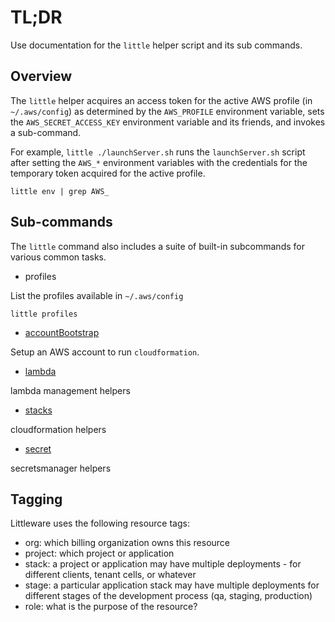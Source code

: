 # TL;DR

Use documentation for the `little` helper script and its sub commands.

## Overview

The `little` helper acquires an access token
for the active AWS profile (in `~/.aws/config`) as determined by the
`AWS_PROFILE` environment variable,
sets the `AWS_SECRET_ACCESS_KEY` environment variable and its friends,
and invokes a sub-command.

For example, `little ./launchServer.sh` runs the
`launchServer.sh` script after setting the `AWS_*` environment variables with the credentials for the temporary token acquired for the active profile.

```
little env | grep AWS_
```

## Sub-commands

The `little` command also includes a suite of built-in subcommands for various common tasks.

* profiles

List the profiles available in `~/.aws/config`

```
little profiles
```

* [accountBootstrap](./accountBootstrap.md)

Setup an AWS account to run `cloudformation`.


* [lambda](./lambda.md)

lambda management helpers

* [stacks](./stacks.md)

cloudformation helpers

* [secret](./secret.md)

secretsmanager helpers

## Tagging

Littleware uses the following resource tags:

* org: which billing organization owns this resource
* project: which project or application
* stack: a project or application may have multiple deployments - for different clients, tenant cells, or whatever
* stage: a particular application stack may have multiple deployments for different stages of the development process (qa, staging, production)
* role: what is the purpose of the resource?
